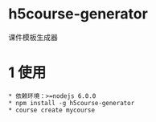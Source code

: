 # h5course-generator

课件模板生成器

# 1 使用 
    * 依赖环境：>=nodejs 6.0.0 
    * npm install -g h5course-generator
    * course create mycourse 